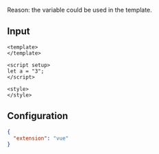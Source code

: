 
Reason: the variable could be used in the template.

## Input
```vue input
<template>
</template>

<script setup>
let a = "3";
</script>

<style>
</style>
```

## Configuration
```json configuration
{
  "extension": "vue"
}
```
